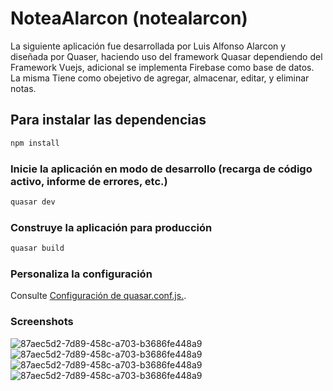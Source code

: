 # NoteaAlarcon (notealarcon)

La siguiente aplicación fue desarrollada por Luis Alfonso Alarcon y diseñada por Quaser, haciendo uso del framework Quasar dependiendo del Framework Vuejs, adicional se implementa Firebase como base de datos. La misma Tiene como obejetivo de agregar, almacenar, editar, y eliminar notas.

## Para instalar las dependencias
```bash
npm install
```
### Inicie la aplicación en modo de desarrollo (recarga de código activo, informe de errores, etc.)
```bash
quasar dev
```
### Construye la aplicación para producción
```bash
quasar build
```
### Personaliza la configuración
Consulte [Configuración de quasar.conf.js.](https://quasar.dev/quasar-cli/quasar-conf-js).

### Screenshots
![87aec5d2-7d89-458c-a703-b3686fe448a9](src/statics/Screenshot-1.jpg)
![87aec5d2-7d89-458c-a703-b3686fe448a9](src/statics/Screenshot-2.jpg)
![87aec5d2-7d89-458c-a703-b3686fe448a9](src/statics/Screenshot-3.jpg)
![87aec5d2-7d89-458c-a703-b3686fe448a9](src/statics/Screenshot-4.jpg)